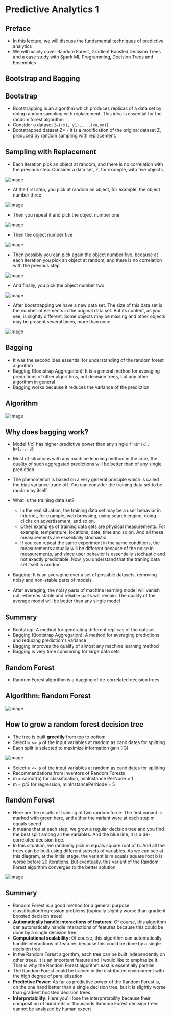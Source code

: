 # Predictive Analytics 1

## Preface

- In this lecture, we will discuss the fundamental techniques of predictive analytics
- We will mainly cover Random Forest, Gradient Boosted Decision Trees and a case study with Spark ML Programming, Decision Trees and Ensembles

## Bootstrap and Bagging

## Bootstrap

- Bootstrapping is an algorithm which produces replicas of a data set by doing random sampling with replacement. This idea is essential for the random forest algorithm
- Consider a dataset `Z={(x1, y1),...,(xn,yn)}`
- Bootstrapped dataset Z* - It is a modification of the original dataset Z, produced by random sampling with replacement.

## Sampling with Replacement

- Each iteration pick an object at random, and there is no correlation with the previous step. Consider a data set, Z, for example, with five objects.

![image](../../media/Predictive-Analytics-1-image1.jpg)

- At the first step, you pick at random an object, for example, the object number three

![image](../../media/Predictive-Analytics-1-image2.jpg)

- Then you repeat it and pick the object number one

![image](../../media/Predictive-Analytics-1-image3.jpg)

- Then the object number five

![image](../../media/Predictive-Analytics-1-image4.jpg)

- Then possibly you can pick again the object number five, because at each iteration you pick an object at random, and there is no correlation with the previous step

![image](../../media/Predictive-Analytics-1-image5.jpg)

- And finally, you pick the object number two

![image](../../media/Predictive-Analytics-1-image6.jpg)

- After bootstrapping we have a new data set. The size of this data set is the number of elements in the original data set. But its content, as you see, is slightly different. Some objects may be missing and other objects may be present several times, more than once

![image](../../media/Predictive-Analytics-1-image7.jpg)

## Bagging

- It was the second idea essential for understanding of the random forest algorithm
- Bagging (Bootstrap Aggregation): It is a general method for averaging predictions of other algorithms, not decision trees, but any other algorithm in general
- Bagging works because it reduces the variance of the prediction

## Algorithm

![image](../../media/Predictive-Analytics-1-image8.jpg)

## Why does bagging work?

- Model f(x) has higher predictive power than any single `f^xb^(x), b=1,...,B`
- Most of situations with any machine learning method in the core, the quality of such aggregated predictions will be better than of any single prediction
- The phenomenon is based on a very general principle which is called the bias variance trade off. You can consider the training data set to be random by itself.

- What is the training data set?
  - In the real situation, the training data set may be a user behavior in Internet, for example, web browsing, using search engine, doing clicks on advertisement, and so on.
  - Other examples of training data sets are physical measurements. For example, temperature, locations, date, time and so on. And all these measurements are essentially stochastic.
  - If you can repeat the same experiment in the same conditions, the measurements actually will be different because of the noise in measurements, and since user behavior is essentially stochastic and not exactly predictable. Now, you understand that the traning data set itself is random

- Bagging: It is an averaging over a set of possible datasets, removing noisy and non-stable parts of models.
- After averaging, the noisy parts of machine learning model will vanish out, whereas stable and reliable parts will remain. The quality of the average model will be better than any single model

## Summary

- Bootstrap: A method for generating different replicas of the dataset
- Bagging (Bootstrap Aggregation): A method for averaging predictions and reducing prediction's variance
- Bagging improves the quality of almost any machine learning method
- Bagging is very time consuming for large data sets

## Random Forest

- Random Forest algorithm is a bagging of de-correlated decision trees

## Algorithm: Random Forest

![image](../../media/Predictive-Analytics-1-image9.jpg)

## How to grow a random forest decision tree

- The tree is built **greedily** from top to bottom
- Select `m <= p` of the input variables at random as candidates for splitting
- Each split is selected to maximize information gain (IG)

![image](../../media/Predictive-Analytics-1-image10.jpg)

- Select `m <= p` of the input variables at random as candidates for splitting
- Recommendations from inventors of Random Forests
- m = sqroot(p) for classification, minInstance PerNode = 1
- m = p/3 for regression, minInstancePerNode = 5

## Random Forest

- Here are the results of training of two random force. The first variant is marked with green here, and either the variant were at each step m equals speed
- It means that at each step, we grow a regular decision tree and you find the best split among all the variables. And the blue line, it is a de-correlated decision tree.
- In this situation, we randomly pick m equals square root of b. And all the trees can be built using different subsets of variables. As we can see at this diagram, at the initial stage, the variant is m equals square root b is worse before 20 iterations. But eventually, this variant of the Random Forest algorithm converges to the better solution

![image](../../media/Predictive-Analytics-1-image11.jpg)

## Summary

- Random Forest is a good method for a general purpose classification/regression problems (typically slightly worse than gradient boosted decision trees)
- **Automatically handle interactions of features:** Of course, this algorithm can automatically handle interactions of features because this could be done by a single decision tree
- **Computational scalability:** Of course, this algorithm can automatically handle interactions of features because this could be done by a single decision tree
- In the Random Forest algorithm, each tree can be built independently on other trees. It is an important feature and I would like to emphasize it. That is why the Random Forest algorithm east is essentially parallel
- The Random Forest could be trained in the distributed environment with the high degree of parallelization
- **Predictive Power:** As far as predictive power of the Random Forest is, on the one hand better than a single decision tree, but it is slightly worse than gradient boosted decision trees
- **Interpretability:** Here you'll lose the interpretability because their composition of hundreds or thousands Random Forest decision trees cannot be analyzed by human expert
